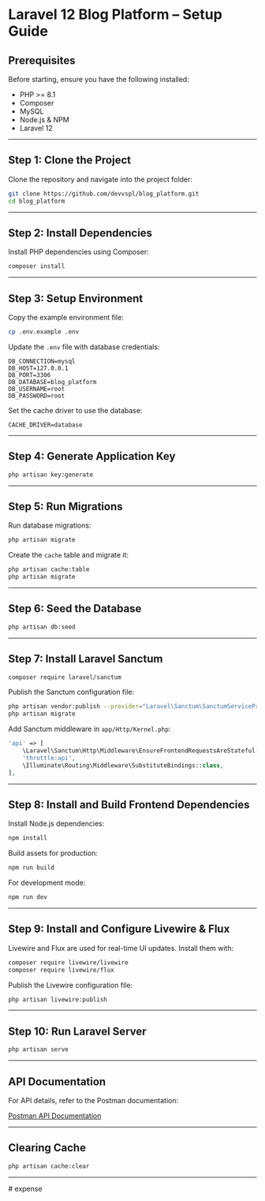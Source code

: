# Laravel 12 Blog Platform – Setup Guide  

## Prerequisites  

Before starting, ensure you have the following installed:  

- PHP >= 8.1  
- Composer  
- MySQL  
- Node.js & NPM  
- Laravel 12  

---

## Step 1: Clone the Project  

Clone the repository and navigate into the project folder:  

```bash
git clone https://github.com/devvspl/blog_platform.git
cd blog_platform
```

---

## Step 2: Install Dependencies  

Install PHP dependencies using Composer:  

```bash
composer install
```

---

## Step 3: Setup Environment  

Copy the example environment file:  

```bash
cp .env.example .env
```

Update the `.env` file with database credentials:  

```env
DB_CONNECTION=mysql
DB_HOST=127.0.0.1
DB_PORT=3306
DB_DATABASE=blog_platform
DB_USERNAME=root
DB_PASSWORD=root
```

Set the cache driver to use the database:  

```env
CACHE_DRIVER=database
```

---

## Step 4: Generate Application Key  

```bash
php artisan key:generate
```

---

## Step 5: Run Migrations  

Run database migrations:  

```bash
php artisan migrate
```

Create the `cache` table and migrate it:  

```bash
php artisan cache:table
php artisan migrate
```

---

## Step 6: Seed the Database  

```bash
php artisan db:seed
```

---

## Step 7: Install Laravel Sanctum  

```bash
composer require laravel/sanctum
```

Publish the Sanctum configuration file:  

```bash
php artisan vendor:publish --provider="Laravel\Sanctum\SanctumServiceProvider"
php artisan migrate
```

Add Sanctum middleware in `app/Http/Kernel.php`:  

```php
'api' => [
    \Laravel\Sanctum\Http\Middleware\EnsureFrontendRequestsAreStateful::class,
    'throttle:api',
    \Illuminate\Routing\Middleware\SubstituteBindings::class,
],
```

---

## Step 8: Install and Build Frontend Dependencies  

Install Node.js dependencies:  

```bash
npm install
```

Build assets for production:  

```bash
npm run build
```

For development mode:  

```bash
npm run dev
```

---

## Step 9: Install and Configure Livewire & Flux  

Livewire and Flux are used for real-time UI updates. Install them with:  

```bash
composer require livewire/livewire
composer require livewire/flux
```

Publish the Livewire configuration file:  

```bash
php artisan livewire:publish
```
---

## Step 10: Run Laravel Server  

```bash
php artisan serve
```

---

## API Documentation  

For API details, refer to the Postman documentation:  

[Postman API Documentation](https://documenter.getpostman.com/view/36783049/2sAYkBt26x)  

---

## Clearing Cache  

```bash
php artisan cache:clear
```

---
#   e x p e n s e  
 
